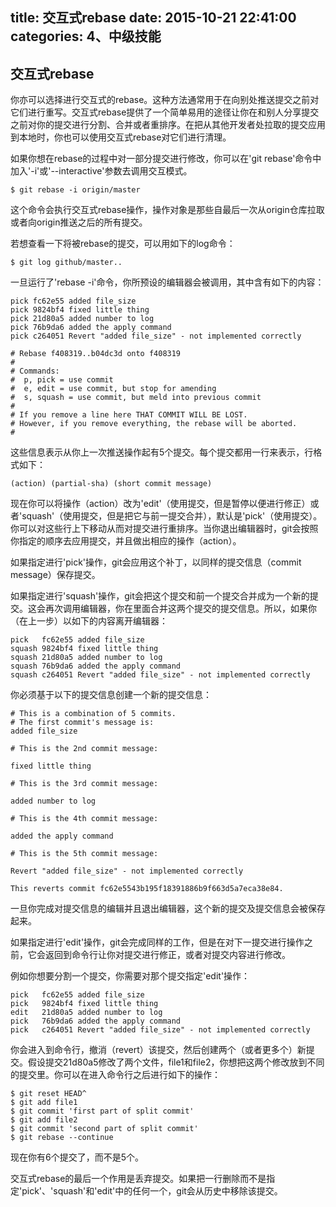 title: 交互式rebase
date: 2015-10-21 22:41:00
categories: 4、中级技能
---
## 交互式rebase ##

你亦可以选择进行交互式的rebase。这种方法通常用于在向别处推送提交之前对它们进行重写。交互式rebase提供了一个简单易用的途径让你在和别人分享提交之前对你的提交进行分割、合并或者重排序。在把从其他开发者处拉取的提交应用到本地时，你也可以使用交互式rebase对它们进行清理。

如果你想在rebase的过程中对一部分提交进行修改，你可以在'git rebase'命令中加入'-i'或'--interactive'参数去调用交互模式。

	$ git rebase -i origin/master

这个命令会执行交互式rebase操作，操作对象是那些自最后一次从origin仓库拉取或者向origin推送之后的所有提交。

若想查看一下将被rebase的提交，可以用如下的log命令：

	$ git log github/master..

一旦运行了'rebase -i'命令，你所预设的编辑器会被调用，其中含有如下的内容：

	pick fc62e55 added file_size
	pick 9824bf4 fixed little thing
	pick 21d80a5 added number to log
	pick 76b9da6 added the apply command
	pick c264051 Revert "added file_size" - not implemented correctly

	# Rebase f408319..b04dc3d onto f408319
	#
	# Commands:
	#  p, pick = use commit
	#  e, edit = use commit, but stop for amending
	#  s, squash = use commit, but meld into previous commit
	#
	# If you remove a line here THAT COMMIT WILL BE LOST.
	# However, if you remove everything, the rebase will be aborted.
	#

这些信息表示从你上一次推送操作起有5个提交。每个提交都用一行来表示，行格式如下：

	(action) (partial-sha) (short commit message)

现在你可以将操作（action）改为'edit'（使用提交，但是暂停以便进行修正）或者'squash'（使用提交，但是把它与前一提交合并），默认是'pick'（使用提交）。你可以对这些行上下移动从而对提交进行重排序。当你退出编辑器时，git会按照你指定的顺序去应用提交，并且做出相应的操作（action）。

如果指定进行'pick'操作，git会应用这个补丁，以同样的提交信息（commit message）保存提交。

如果指定进行'squash'操作，git会把这个提交和前一个提交合并成为一个新的提交。这会再次调用编辑器，你在里面合并这两个提交的提交信息。所以，如果你（在上一步）以如下的内容离开编辑器：

	pick   fc62e55 added file_size
	squash 9824bf4 fixed little thing
	squash 21d80a5 added number to log
	squash 76b9da6 added the apply command
	squash c264051 Revert "added file_size" - not implemented correctly

你必须基于以下的提交信息创建一个新的提交信息：

	# This is a combination of 5 commits.
	# The first commit's message is:
	added file_size

	# This is the 2nd commit message:

	fixed little thing

	# This is the 3rd commit message:

	added number to log

	# This is the 4th commit message:

	added the apply command

	# This is the 5th commit message:

	Revert "added file_size" - not implemented correctly

	This reverts commit fc62e5543b195f18391886b9f663d5a7eca38e84.

一旦你完成对提交信息的编辑并且退出编辑器，这个新的提交及提交信息会被保存起来。

如果指定进行'edit'操作，git会完成同样的工作，但是在对下一提交进行操作之前，它会返回到命令行让你对提交进行修正，或者对提交内容进行修改。

例如你想要分割一个提交，你需要对那个提交指定'edit'操作：

	pick   fc62e55 added file_size
	pick   9824bf4 fixed little thing
	edit   21d80a5 added number to log
	pick   76b9da6 added the apply command
	pick   c264051 Revert "added file_size" - not implemented correctly

你会进入到命令行，撤消（revert）该提交，然后创建两个（或者更多个）新提交。假设提交21d80a5修改了两个文件，file1和file2，你想把这两个修改放到不同的提交里。你可以在进入命令行之后进行如下的操作：

	$ git reset HEAD^
	$ git add file1
	$ git commit 'first part of split commit'
	$ git add file2
	$ git commit 'second part of split commit'
	$ git rebase --continue

现在你有6个提交了，而不是5个。

交互式rebase的最后一个作用是丢弃提交。如果把一行删除而不是指定'pick'、'squash'和'edit'中的任何一个，git会从历史中移除该提交。
